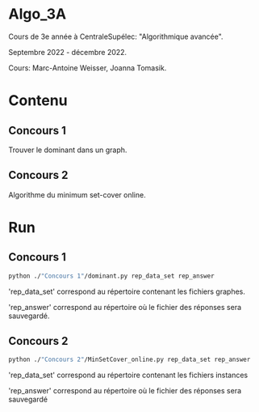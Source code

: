 # Algo_3A

Cours de 3e année à CentraleSupélec: "Algorithmique avancée".

Septembre 2022 - décembre 2022.

Cours: Marc-Antoine Weisser, Joanna Tomasik.

# Contenu

## Concours 1

Trouver le dominant dans un graph.

## Concours 2

Algorithme du minimum set-cover online.

# Run

## Concours 1

```sh
python ./"Concours 1"/dominant.py rep_data_set rep_answer
```

'rep_data_set' correspond au répertoire contenant les fichiers graphes.

'rep_answer' correspond au répertoire où le fichier des réponses sera sauvegardé.

## Concours 2

```sh
python ./"Concours 2"/MinSetCover_online.py rep_data_set rep_answer
```

'rep_data_set' correspond au répertoire contenant les fichiers instances

'rep_answer' correspond au répertoire où le fichier des réponses sera sauvegardé
